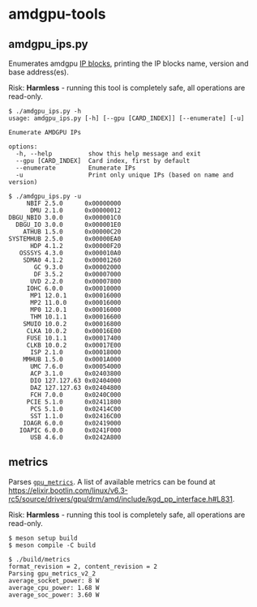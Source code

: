 # amdgpu-tools

## amdgpu_ips.py
Enumerates amdgpu [IP blocks](https://www.kernel.org/doc/html/v5.10/gpu/amdgpu.html#ip-blocks), printing the IP blocks name, version and base address(es).

Risk: **Harmless** - running this tool is completely safe, all operations are read-only.

```
$ ./amdgpu_ips.py -h
usage: amdgpu_ips.py [-h] [--gpu [CARD_INDEX]] [--enumerate] [-u]

Enumerate AMDGPU IPs

options:
  -h, --help          show this help message and exit
  --gpu [CARD_INDEX]  Card index, first by default
  --enumerate         Enumerate IPs
  -u                  Print only unique IPs (based on name and version)
```
 
```
$ ./amdgpu_ips.py -u
     NBIF 2.5.0      0x00000000
      DMU 2.1.0      0x00000012
DBGU_NBIO 3.0.0      0x000001C0
  DBGU_IO 3.0.0      0x000001E0
    ATHUB 1.5.0      0x00000C20
SYSTEMHUB 2.5.0      0x00000EA0
      HDP 4.1.2      0x00000F20
   OSSSYS 4.3.0      0x000010A0
    SDMA0 4.1.2      0x00001260
       GC 9.3.0      0x00002000
       DF 3.5.2      0x00007000
      UVD 2.2.0      0x00007800
     IOHC 6.0.0      0x00010000
      MP1 12.0.1     0x00016000
      MP2 11.0.0     0x00016000
      MP0 12.0.1     0x00016000
      THM 10.1.1     0x00016600
    SMUIO 10.0.2     0x00016800
     CLKA 10.0.2     0x00016E00
     FUSE 10.1.1     0x00017400
     CLKB 10.0.2     0x00017E00
      ISP 2.1.0      0x00018000
    MMHUB 1.5.0      0x0001A000
      UMC 7.6.0      0x00054000
      ACP 3.1.0      0x02403800
      DIO 127.127.63 0x02404000
      DAZ 127.127.63 0x02404800
      FCH 7.0.0      0x0240C000
     PCIE 5.1.0      0x02411800
      PCS 5.1.0      0x02414C00
      SST 1.1.0      0x02416C00
    IOAGR 6.0.0      0x02419000
   IOAPIC 6.0.0      0x0241F000
      USB 4.6.0      0x0242A800
```

## metrics
Parses [`gpu_metrics`](https://dri.freedesktop.org/docs/drm/gpu/amdgpu.html#gpu-metrics).
A list of available metrics can be found at https://elixir.bootlin.com/linux/v6.3-rc5/source/drivers/gpu/drm/amd/include/kgd_pp_interface.h#L831.

Risk: **Harmless** - running this tool is completely safe, all operations are read-only.

```
$ meson setup build
$ meson compile -C build
```

```
$ ./build/metrics
format_revision = 2, content_revision = 2
Parsing gpu_metrics_v2_2
average_socket_power: 8 W
average_cpu_power: 1.68 W
average_soc_power: 3.60 W
```
